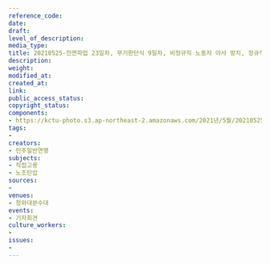 ```yaml
---
reference_code: 
date: 
draft: 
level_of_description: 
media_type: 
title: 20210525-전면파업 23일차, 무기한단식 9일차, 비정규직 노동자 아사 방치, 정규직전환 지연하는 경상대병원 규탄 민주일반연맹 기자회견
description: 
weight: 
modified_at: 
created_at: 
link: 
public_access_status: 
copyright_status: 
components:
- https://kctu-photo.s3.ap-northeast-2.amazonaws.com/2021년/5월/20210525-전면파업+23일차,+무기한단식+9일차,+비정규직+노동자+아사+방치,+정규직전환+지연하는+경상대병원+규탄+민주일반연맹+기자회견/_1D20221.jpg
tags:
- 
creators:
- 민주일반연맹
subjects:
- 직접고용
- 노조탄압
sources:
- 
venues:
- 청와대분수대
events:
- 기자회견
culture_workers:
- 
issues:
- 
---
```

